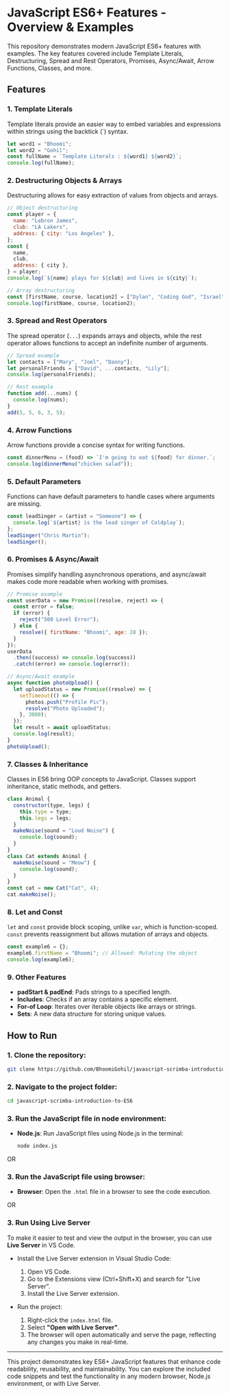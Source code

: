 # JavaScript ES6+ Features - Overview & Examples

This repository demonstrates modern JavaScript ES6+ features with examples. The key features covered include Template Literals, Destructuring, Spread and Rest Operators, Promises, Async/Await, Arrow Functions, Classes, and more.

## Features

### 1. **Template Literals**

Template literals provide an easier way to embed variables and expressions within strings using the backtick (`) syntax.

```javascript
let word1 = "Bhoomi";
let word2 = "Gohil";
const fullName = `Template Literals : ${word1} ${word2}`;
console.log(fullName);
```

### 2. **Destructuring Objects & Arrays**

Destructuring allows for easy extraction of values from objects and arrays.

```javascript
// Object destructuring
const player = {
  name: "Lebron James",
  club: "LA Lakers",
  address: { city: "Los Angeles" },
};
const {
  name,
  club,
  address: { city },
} = player;
console.log(`${name} plays for ${club} and lives in ${city}`);
```

```javascript
// Array destructuring
const [firstName, course, location2] = ["Dylan", "Coding God", "Israel"];
console.log(firstName, course, location2);
```

### 3. **Spread and Rest Operators**

The spread operator (`...`) expands arrays and objects, while the rest operator allows functions to accept an indefinite number of arguments.

```javascript
// Spread example
let contacts = ["Mary", "Joel", "Danny"];
let personalFriends = ["David", ...contacts, "Lily"];
console.log(personalFriends);

// Rest example
function add(...nums) {
  console.log(nums);
}
add(5, 5, 6, 3, 5);
```

### 4. **Arrow Functions**

Arrow functions provide a concise syntax for writing functions.

```javascript
const dinnerMenu = (food) => `I'm going to eat ${food} for dinner.`;
console.log(dinnerMenu("chicken salad"));
```

### 5. **Default Parameters**

Functions can have default parameters to handle cases where arguments are missing.

```javascript
const leadSinger = (artist = "Someone") => {
  console.log(`${artist} is the lead singer of Coldplay`);
};
leadSinger("Chris Martin");
leadSinger();
```

### 6. **Promises & Async/Await**

Promises simplify handling asynchronous operations, and async/await makes code more readable when working with promises.

```javascript
// Promise example
const userData = new Promise((resolve, reject) => {
  const error = false;
  if (error) {
    reject("500 Level Error");
  } else {
    resolve({ firstName: "Bhoomi", age: 28 });
  }
});
userData
  .then((success) => console.log(success))
  .catch((error) => console.log(error));
```

```javascript
// Async/Await example
async function photoUpload() {
  let uploadStatus = new Promise((resolve) => {
    setTimeout(() => {
      photos.push("Profile Pic");
      resolve("Photo Uploaded");
    }, 3000);
  });
  let result = await uploadStatus;
  console.log(result);
}
photoUpload();
```

### 7. **Classes & Inheritance**

Classes in ES6 bring OOP concepts to JavaScript. Classes support inheritance, static methods, and getters.

```javascript
class Animal {
  constructor(type, legs) {
    this.type = type;
    this.legs = legs;
  }
  makeNoise(sound = "Loud Noise") {
    console.log(sound);
  }
}
class Cat extends Animal {
  makeNoise(sound = "Meow") {
    console.log(sound);
  }
}
const cat = new Cat("Cat", 4);
cat.makeNoise();
```

### 8. **Let and Const**

`let` and `const` provide block scoping, unlike `var`, which is function-scoped. `const` prevents reassignment but allows mutation of arrays and objects.

```javascript
const example6 = {};
example6.firstName = "Bhoomi"; // Allowed: Mutating the object
console.log(example6);
```

### 9. **Other Features**

- **padStart & padEnd**: Pads strings to a specified length.
- **Includes**: Checks if an array contains a specific element.
- **For-of Loop**: Iterates over iterable objects like arrays or strings.
- **Sets**: A new data structure for storing unique values.

## How to Run

### 1. Clone the repository:

```bash
git clone https://github.com/BhoomiGohil/javascript-scrimba-introduction-to-ES6.git
```

### 2. Navigate to the project folder:

```bash
cd javascript-scrimba-introduction-to-ES6
```

### 3. Run the JavaScript file in node environment:

- **Node.js**: Run JavaScript files using Node.js in the terminal:

  ```bash
  node index.js
  ```

OR

### 3. Run the JavaScript file using browser:

- **Browser**: Open the `.html` file in a browser to see the code execution.

OR

### 3. Run Using Live Server

To make it easier to test and view the output in the browser, you can use **Live Server** in VS Code.

- Install the Live Server extension in Visual Studio Code:

  1. Open VS Code.
  2. Go to the Extensions view (Ctrl+Shift+X) and search for "Live Server".
  3. Install the Live Server extension.

- Run the project:
  1. Right-click the `index.html` file.
  2. Select **"Open with Live Server"**.
  3. The browser will open automatically and serve the page, reflecting any changes you make in real-time.

---

This project demonstrates key ES6+ JavaScript features that enhance code readability, reusability, and maintainability. You can explore the included code snippets and test the functionality in any modern browser, Node.js environment, or with Live Server.
